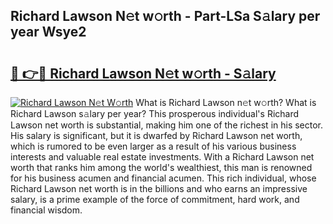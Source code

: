 ## Richard Lawson N𝚎t w𝚘rth - Part-LSa S𝚊lary per year Wsye2

# <h2><a href="http://gc02pvq.nevu.top/?p=Richard+Lawson">🔗 👉🔴 Richard Lawson N𝚎t w𝚘rth - S𝚊lary</a></h2>

[![Richard Lawson N𝚎t W𝚘rth](https://i.imgur.com/Oavwk0R.jpeg)](http://gc02pvq.nevu.top/?p=Richard+Lawson)
What is Richard Lawson n𝚎t w𝚘rth? What is Richard Lawson s𝚊lary per year?
This prosperous individual's Richard Lawson net worth is substantial, making him one of the richest in his sector. His salary is significant, but it is dwarfed by Richard Lawson net worth, which is rumored to be even larger as a result of his various business interests and valuable real estate investments. With a Richard Lawson net worth that ranks him among the world's wealthiest, this man is renowned for his business acumen and financial acumen. This rich individual, whose Richard Lawson net worth is in the billions and who earns an impressive salary, is a prime example of the force of commitment, hard work, and financial wisdom.
